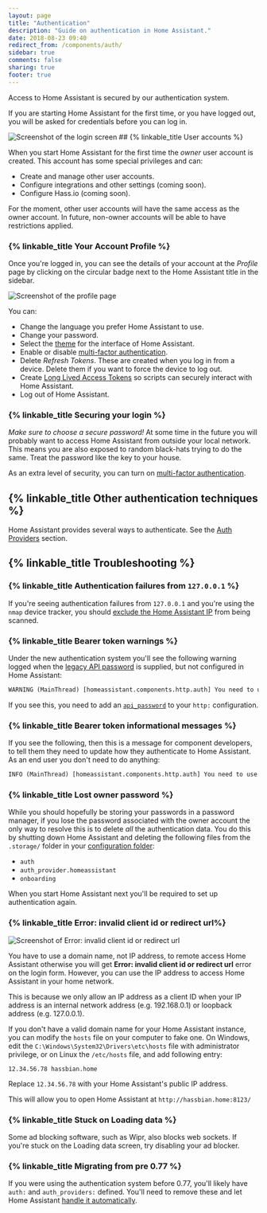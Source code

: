 ```yaml
---
layout: page
title: "Authentication"
description: "Guide on authentication in Home Assistant."
date: 2018-08-23 09:40
redirect_from: /components/auth/
sidebar: true
comments: false
sharing: true
footer: true
---
```


Access to Home Assistant is secured by our authentication system. 

If you are starting Home Assistant for the first time, or you have logged out, you will be asked for credentials before you can log in. 

<img src='/images/docs/authentication/login.png' alt='Screenshot of the login screen' style='border: 0;box-shadow: none;'>
## {% linkable_title User accounts %}

When you start Home Assistant for the first time the _owner_ user account is created. This account has some special privileges and can:

 - Create and manage other user accounts. 
 - Configure integrations and other settings (coming soon).
 - Configure Hass.io (coming soon).

<p class='note'>
For the moment, other user accounts will have the same access as the owner account. In future, non-owner accounts will be able to have restrictions applied.
</p>

### {% linkable_title Your Account Profile %}

Once you're logged in, you can see the details of your account at the _Profile_ page by clicking on the circular badge next to the Home Assistant title in the sidebar. 

<img src='/images/docs/authentication/profile.png' alt='Screenshot of the profile page' style='border: 0;box-shadow: none;'>

You can:

* Change the language you prefer Home Assistant to use.
* Change your password. 
* Select the [theme](https://www.home-assistant.io/components/frontend/#defining-themes) for the interface of Home Assistant.
* Enable or disable [multi-factor authentication](http://127.0.0.1:4000/docs/authentication/multi-factor-auth/).
* Delete _Refresh Tokens_. These are created when you log in from a device. Delete them if you want to force the device to log out.
* Create [Long Lived Access Tokens](https://developers.home-assistant.io/docs/en/auth_api.html#long-lived-access-token) so scripts can securely interact with Home Assistant. 
* Log out of Home Assistant. 

### {% linkable_title Securing your login %}

_Make sure to choose a secure password!_ At some time in the future you will probably want to access Home Assistant from outside your local network. This means you are also exposed to random black-hats trying to do the same. Treat the password like the key to your house. 


As an extra level of security, you can turn on [multi-factor authentication](http://127.0.0.1:4000/docs/authentication/multi-factor-auth/). 

## {% linkable_title Other authentication techniques %}

Home Assistant provides several ways to authenticate. See the [Auth Providers](/docs/authentication/providers/) section.

## {% linkable_title Troubleshooting %}

### {% linkable_title Authentication failures from `127.0.0.1` %}

If you're seeing authentication failures from `127.0.0.1` and you're using the `nmap` device tracker, you should [exclude the Home Assistant IP](/components/device_tracker.nmap_tracker/#exclude) from being scanned.

### {% linkable_title Bearer token warnings %}

Under the new authentication system you'll see the following warning logged when the [legacy API password](/docs/authentication/providers/#legacy-api-password) is supplied, but not configured in Home Assistant:

```txt
WARNING (MainThread) [homeassistant.components.http.auth] You need to use a bearer token to access /blah/blah from 192.0.2.4
```

If you see this, you need to add an [`api_password`](/components/http/#api_password) to your `http:` configuration.

### {% linkable_title Bearer token informational messages %}

If you see the following, then this is a message for component developers, to tell them they need to update how they authenticate to Home Assistant. As an end user you don't need to do anything:

```txt
INFO (MainThread) [homeassistant.components.http.auth] You need to use a bearer token to access /blah/blah from 192.0.2.4
```

### {% linkable_title Lost owner password %}

While you should hopefully be storing your passwords in a password manager, if you lose the password associated with the owner account the only way to resolve this is to delete *all* the authentication data. You do this by shutting down Home Assistant and deleting the following files from the `.storage/` folder in your [configuration folder](https://www.home-assistant.io/docs/configuration/):

* `auth`
* `auth_provider.homeassistant`
* `onboarding`

When you start Home Assistant next you'll be required to set up authentication again.

### {% linkable_title Error: invalid client id or redirect url%}

<img src='/images/docs/authentication/error-invalid-client-id.png' alt='Screenshot of Error: invalid client id or redirect url'>

You have to use a domain name, not IP address, to remote access Home Assistant otherwise you will get **Error: invalid client id or redirect url** error on the login form. However, you can use the IP address to access Home Assistant in your home network.

This is because we only allow an IP address as a client ID when your IP address is an internal network address (e.g. 192.168.0.1) or loopback address (e.g. 127.0.0.1).

If you don't have a valid domain name for your Home Assistant instance, you can modify the `hosts` file on your computer to fake one. On Windows, edit the `C:\Windows\System32\Drivers\etc\hosts` file with administrator privilege, or on Linux the `/etc/hosts` file,  and add following entry:

```text
12.34.56.78 hassbian.home
```

Replace `12.34.56.78` with your Home Assistant's public IP address.

This will allow you to open Home Assistant at `http://hassbian.home:8123/`

### {% linkable_title Stuck on Loading data %}

Some ad blocking software, such as Wipr, also blocks web sockets. If you're stuck on the Loading data screen, try disabling your ad blocker.

### {% linkable_title Migrating from pre 0.77 %}

If you were using the authentication system before 0.77, you'll likely have `auth:` and `auth_providers:` defined. You'll need to remove these and let Home Assistant [handle it automatically](https://www.home-assistant.io/docs/authentication/providers/#configuring-auth-providers).
